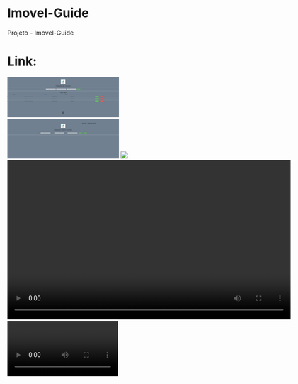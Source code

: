 # Imovel-Guide
Projeto - Imovel-Guide

# Link: 

<img src="https://github.com/Claitonok/Imovel-Guide/blob/main/Imovel-Guide/src/img/Captura01.png" width="50%" height="50%">
<img src="https://github.com/Claitonok/Imovel-Guide/blob/main/Imovel-Guide/src/img/Captura02.png" width="50%" height="50%">


<img height="90" src="https://github.com/Claitonok/Imovel-Guide/blob/main/Imovel-Guide/src/img/V%C3%ADdeo.mp4" type="video/mp4">


<video width="640" height="360" controls>
    <source src="https://github.com/Claitonok/Imovel-Guide/blob/main/Imovel-Guide/src/img/V%C3%ADdeo.mp4" type="video/mp4">
</video>

<video controls width="250">
  <source src="https://github.com/Claitonok/Imovel-Guide/blob/main/Imovel-Guide/src/img/V%C3%ADdeo.mp4" type="video">
</video>
